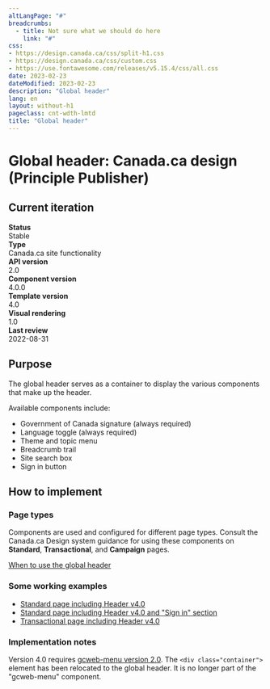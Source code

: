 ```yaml
---
altLangPage: "#"
breadcrumbs:
  - title: Not sure what we should do here
    link: "#"
css:
- https://design.canada.ca/css/split-h1.css
- https://design.canada.ca/css/custom.css
- https://use.fontawesome.com/releases/v5.15.4/css/all.css
date: 2023-02-23
dateModified: 2023-02-23
description: "Global header"
lang: en
layout: without-h1
pageclass: cnt-wdth-lmtd
title: "Global header"
---
```

<h1 property="name" id="wb-cont" dir="ltr"><span class="stacked"><span>Global header</span>: <span>Canada.ca design (Principle Publisher)</span></span></h1>
<h2>Current iteration</h2>
<div class="row">
  <div class="col-md-3"><strong>Status</strong></div>
  <div class="col-md-9">Stable</div>
</div>  
 <div class="row"> 
  <div class="col-md-3"><strong>Type</strong></div>
  <div class="col-md-9">Canada.ca site functionality</div>
</div>  
 <div class="row"> 
  <div class="col-md-3"><strong>API version</strong></div>
  <div class="col-md-9">2.0</div>
</div>  
<div class="row">  
  <div class="col-md-3"><strong>Component version</strong></div>
  <div class="col-md-9">4.0.0</div>
</div>  
<div class="row">  
  <div class="col-md-3"><strong>Template version</strong></div>
  <div class="col-md-9">4.0</div>
</div>  
<div class="row">  
  <div class="col-md-3"><strong>Visual rendering</strong></div>
  <div class="col-md-9">1.0</div>
</div>  
<div class="row">  
  <div class="col-md-3"><strong>Last review</strong></div>
  <div class="col-md-9">2022-08-31</div>
</div>  

<h2>Purpose</h2>
<p>The global header serves as a container to display the various components that make up the header.</p>
<p>Available components include:</p>
<ul>
  <li>Government of Canada signature (always required)</li>
  <li>Language toggle (always required)</li>
  <li>Theme and topic menu</li>
  <li>Breadcrumb trail</li>
  <li>Site search box</li>
  <li>Sign in button</li>
</ul>
<h2>How to implement</h2>
<h3>Page types</h3>
<p>Components are used and configured for different page types.   Consult the Canada.ca Design system guidance for using these components on <strong>Standard</strong>, <strong>Transactional</strong>, and <strong>Campaign</strong> pages.</p>
<p><a href="https://design.canada.ca/common-design-patterns/global-header.html#when">When to use the global header</a></p>
<h3>Some working examples</h3>
<ul>
  <li><a href="https://wet-boew.github.io/GCWeb/templates/content-en.html">Standard page including Header v4.0</a></li>
  <li><a href="https://wet-boew.github.io/GCWeb/sites/authentication/contextual-signin-en.html">Standard page including Header v4.0 and "Sign in" section</a></li>
  <li><a href="https://test.canada.ca/experimental/examples/layout-transactional-01-en.html">Transactional page including Header v4.0</a></li>
</ul>
<h3>Implementation notes</h3>
<p>Version 4.0 requires <a href="https://wet-boew.github.io/GCWeb/sites/gcweb-menu/gcweb-menu-docs-en.html">gcweb-menu version 2.0</a>.  The <code>&lt;div class="container"&gt;</code> element has been relocated to the global header.  It is no longer part of the "gcweb-menu" component.</p>
